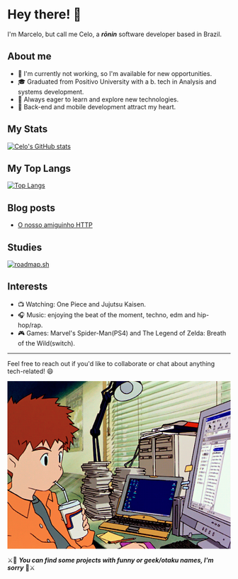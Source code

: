 # Hey there! :wave:

I'm Marcelo, but call me Celo, a ___rōnin___ software developer based in Brazil.

## About me

- 💼 I'm currently not working, so I'm available for new opportunities.
- 🎓 Graduated from Positivo University with a b. tech in Analysis and systems development.
- 🌱 Always eager to learn and explore new technologies.
- 💚 Back-end and mobile development attract my heart.


## My Stats

[![Celo's GitHub stats](https://github-readme-stats.vercel.app/api?username=uminocelo&theme=merko)](https://github.com/anuraghazra/github-readme-stats)

## My Top Langs

[![Top Langs](https://github-readme-stats.vercel.app/api/top-langs/?username=uminocelo&layout=compact&theme=merko)](https://github.com/anuraghazra/github-readme-stats)


## Blog posts
<!-- BLOG-POST-LIST:START -->
- [O nosso amiguinho HTTP](https://dev.to/uminocelo/o-nosso-amiguinho-http-42b9)
<!-- BLOG-POST-LIST:END -->

## Studies

[![roadmap.sh](https://api.roadmap.sh/v1-badge/tall/64e747cdb128dce3cb6f2228?variant=dark&roadmaps=computer-science%2Ccyber-security%2Csoftware-design-architecture%2Cbackend)](https://roadmap.sh)

## Interests

- 📺 Watching: One Piece and Jujutsu Kaisen.
- 🎧 Music: enjoying the beat of the moment, techno, edm and hip-hop/rap.
- 🎮 Games: Marvel's Spider-Man(PS4) and The Legend of Zelda: Breath of the Wild(switch).

___

Feel free to reach out if you'd like to collaborate or chat about anything tech-related! 😄

![izzy-computer](./izumi_digimon-computer.gif)

⚔️👺 ___You can find some projects with funny or geek/otaku names, I'm sorry___ 👺⚔️